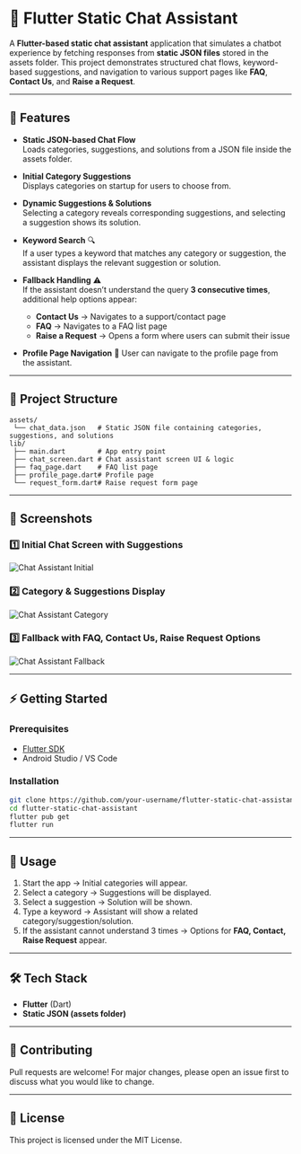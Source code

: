 # 📱 Flutter Static Chat Assistant

A **Flutter-based static chat assistant** application that simulates a chatbot experience by fetching responses from **static JSON files** stored in the assets folder. This project demonstrates structured chat flows, keyword-based suggestions, and navigation to various support pages like **FAQ**, **Contact Us**, and **Raise a Request**.

---

## 🚀 Features

- **Static JSON-based Chat Flow**  
  Loads categories, suggestions, and solutions from a JSON file inside the assets folder.

- **Initial Category Suggestions**  
  Displays categories on startup for users to choose from.

- **Dynamic Suggestions & Solutions**  
  Selecting a category reveals corresponding suggestions, and selecting a suggestion shows its solution.

- **Keyword Search** 🔍  
  If a user types a keyword that matches any category or suggestion, the assistant displays the relevant suggestion or solution.

- **Fallback Handling** ⚠️  
  If the assistant doesn’t understand the query **3 consecutive times**, additional help options appear:
    - **Contact Us** → Navigates to a support/contact page
    - **FAQ** → Navigates to a FAQ list page
    - **Raise a Request** → Opens a form where users can submit their issue

- **Profile Page Navigation** 👤
  User can navigate to the profile page from the assistant.

---

## 📂 Project Structure

```
assets/
 └── chat_data.json   # Static JSON file containing categories, suggestions, and solutions
lib/
 ├── main.dart        # App entry point
 ├── chat_screen.dart # Chat assistant screen UI & logic
 ├── faq_page.dart    # FAQ list page
 ├── profile_page.dart# Profile page
 └── request_form.dart# Raise request form page
```

---

## 📸 Screenshots

### 1️⃣ Initial Chat Screen with Suggestions
![Chat Assistant Initial](assets/one-portrait.png)

### 2️⃣ Category & Suggestions Display
![Chat Assistant Category](assets/four-portrait.png)

### 3️⃣ Fallback with FAQ, Contact Us, Raise Request Options
![Chat Assistant Fallback](assets/six-portrait.png)

---

## ⚡ Getting Started

### Prerequisites
- [Flutter SDK](https://flutter.dev/docs/get-started/install)
- Android Studio / VS Code

### Installation
```bash
git clone https://github.com/your-username/flutter-static-chat-assistant.git
cd flutter-static-chat-assistant
flutter pub get
flutter run
```

---

## 📖 Usage

1. Start the app → Initial categories will appear.
2. Select a category → Suggestions will be displayed.
3. Select a suggestion → Solution will be shown.
4. Type a keyword → Assistant will show a related category/suggestion/solution.
5. If the assistant cannot understand 3 times → Options for **FAQ, Contact, Raise Request** appear.

---

## 🛠️ Tech Stack
- **Flutter** (Dart)
- **Static JSON (assets folder)**

---

## 🤝 Contributing
Pull requests are welcome! For major changes, please open an issue first to discuss what you would like to change.

---

## 📜 License
This project is licensed under the MIT License.

